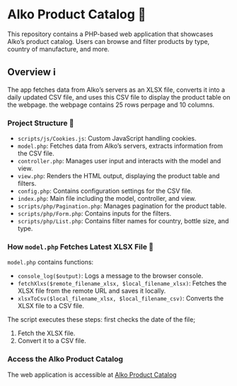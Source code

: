 # Alko Product Catalog 🍷

This repository contains a PHP-based web application that showcases Alko’s product catalog. Users can browse and filter products by type, country of manufacture, and more.

## Overview ℹ️

The app fetches data from Alko’s servers as an XLSX file, converts it into a daily updated CSV file, and uses this CSV file to display the product table on the webpage.
the webpage contains 25 rows perpage and 10 columns.

### Project Structure 📂

- `scripts/js/Cookies.js`: Custom JavaScript handling cookies.
- `model.php`: Fetches data from Alko’s servers, extracts information from the CSV file.
- `controller.php`: Manages user input and interacts with the model and view.
- `view.php`: Renders the HTML output, displaying the product table and filters.
- `config.php`: Contains configuration settings for the CSV file.
- `index.php`: Main file including the model, controller, and view.
- `scripts/php/Pagination.php`: Manages pagination for the product table.
- `scripts/php/Form.php`: Contains inputs for the filters.
- `scripts/php/List.php`: Contains filter names for country, bottle size, and type.

### How `model.php` Fetches Latest XLSX File 📝

`model.php` contains functions:
- `console_log($output)`: Logs a message to the browser console.
- `fetchXlxs($remote_filename_xlsx, $local_filename_xlsx)`: Fetches the XLSX file from the remote URL and saves it locally.
- `xlsxToCsv($local_filename_xlsx, $local_filename_csv)`: Converts the XLSX file to a CSV file.


The script executes these steps:
first checks the date of the file;
1. Fetch the XLSX file.
2. Convert it to a CSV file.


### Access the Alko Product Catalog

The web application is accessible at [Alko Product Catalog](https://niisku.lab.fi/~x108669/alko/)
